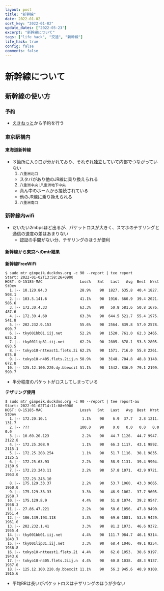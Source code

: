 ```yaml
---
layout: post
title: "新幹線"
date: 2022-01-02
sort_key: "2022-01-02"
update_dates: ["2022-05-23"]
excerpt: "新幹線について"
tags: ["life hack", "交通", "新幹線"]
life_hack: true
config: false
comments: false
---
```


# 新幹線について

## 新幹線の使い方

### 予約
 - [えきねっと](https://www.eki-net.com/)から予約を行う

### 東京駅構内

#### 東海道新幹線
 - ３箇所に入り口が分かれており、それぞれ独立していて内部でつながっていない
   1. `八重洲北口`
     - スタバがあり他のJR線に乗り換えられる
   2. `八重洲中央|八重洲地下中央`
     - 真ん中のホームから接続されている
     - 他のJR線に乗り換えられる
   3. `八重洲南口`

### 新幹線内wifi 
 - だいたい2mbpsほど出るが、パケットロスが大きく、スマホのテザリングと通信の速度の差はあまりない
   - 認証の手間がない分、テザリングのほうが便利

#### 新幹線から東京へのmtr結果

**新幹線FreeWiFi**  
```console
$ sudo mtr gimpeik.duckdns.org -c 90 --report | tee report
Start: 2022-01-02T13:58:26+0900
HOST: O-15185-MAC                 Loss%   Snt   Last   Avg  Best  Wrst StDev
  1.|-- 10.120.84.3               28.9%    90  1827. 635.8  40.4 1827. 508.1
  2.|-- 103.5.141.6               41.1%    90  1916. 660.9  39.4 2021. 586.6
  3.|-- 172.30.4.33               63.3%    90   50.8 581.6  50.8 1676. 487.6
  4.|-- 172.30.4.60               63.3%    90  644.5 521.7  55.4 1975. 541.8
  5.|-- 202.232.9.153             55.6%    90  2564. 839.8  57.0 2578. 690.7
  6.|-- tky001bb01.iij.net        52.2%    90  1520. 761.0  62.3 2465. 625.3
  7.|-- tky001lip31.iij.net       62.2%    90  2805. 678.1  53.3 2805. 693.5
  8.|-- tokyo10-ntteast1.flets.2i 62.2%    90  1571. 716.0  55.8 2261. 675.8
  9.|-- tokyo10-n405.flets.2iij.n 58.9%    90  3148. 704.8  48.8 3148. 672.8
 10.|-- 125.12.100.220.dy.bbexcit 51.1%    90  1542. 836.9  79.1 2199. 590.7
```
 - 半分程度のパケットがロスしてしまっている

**テザリング使用**  
```console
$ sudo mtr gimpeik.duckdns.org -c 90 --report | tee report-au
Start: 2022-01-02T14:11:08+0900
HOST: O-15185-MAC                 Loss%   Snt   Last   Avg  Best  Wrst StDev
  1.|-- 172.20.10.1                1.1%    90    6.9  37.7   2.8 1211. 131.7
  2.|-- ???                       100.0    90    0.0   0.0   0.0   0.0   0.0
  3.|-- 10.60.20.123               2.2%    90   44.7 1126.  44.7 9947. 2122.8
  4.|-- 172.25.208.9               1.1%    90   66.3 1117.  43.1 9892. 2115.1
  5.|-- 172.25.208.254             1.1%    90   51.7 1116.  38.1 9835. 2125.5
  6.|-- 172.25.63.93               2.2%    90   58.9 1131.  39.4 9904. 2150.9
  7.|-- 172.23.243.11              2.2%    90   57.8 1071.  42.9 9721. 1963.0
        172.23.243.10
  8.|-- 175.129.33.37              2.2%    90   53.7 1060.  43.3 9665. 1960.0
  9.|-- 175.129.33.33              3.3%    90   46.9 1062.  37.7 9605. 1958.7
 10.|-- 175.129.8.9                4.4%    90   51.8 1074.  39.2 9547. 1958.3
 11.|-- 27.86.47.221               2.2%    90   58.6 1056.  47.8 9490. 1951.4
 12.|-- 106.139.193.118            3.3%    90   69.6 1081.  53.5 9429. 1961.0
 13.|-- 202.232.1.41               3.3%    90   81.2 1073.  46.6 9372. 1955.4
 14.|-- tky001bb01.iij.net         4.4%    90  111.7 984.7  46.1 9314. 1843.7
 15.|-- tky001lip31.iij.net        3.3%    90   68.4 1046.  49.1 9254. 1936.8
 16.|-- tokyo10-ntteast1.flets.2i  4.4%    90   62.8 1053.  38.6 9197. 1943.6
 17.|-- tokyo10-n405.flets.2iij.n  4.4%    90   60.8 1038.  48.3 9137. 1937.0
 18.|-- 125.12.100.220.dy.bbexcit 11.1%    90   56.2 945.6  48.9 9108. 1915.6
```
 - 平均RRは長いがパケットロスはテザリングのほうが少ない
